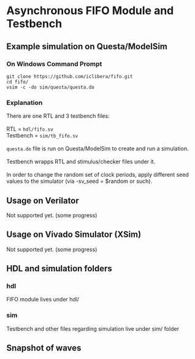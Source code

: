 # Asynchronous FIFO Module and Testbench
## Example simulation on Questa/ModelSim
### On Windows Command Prompt
```
git clone https://github.com/iclibera/fifo.git
cd fifo/
vsim -c -do sim/questa/questa.do
```
### Explanation
There are one RTL and 3 testbench files: \
\
RTL = `hdl/fifo.sv` \
Testbench = `sim/tb_fifo.sv` \
\
`questa.do` file is run on Questa/ModelSim to create and run a simulation. \
\
Testbench wrapps RTL and stimulus/checker files under it. \
\
In order to change the random set of clock periods, apply different seed values to the simulator (via -sv_seed = $random or such).
## Usage on Verilator
Not supported yet. (some progress)
## Usage on Vivado Simulator (XSim)
Not supported yet. (some progress)
## HDL and simulation folders
### hdl
FIFO module lives under hdl/
### sim
Testbench and other files regarding simulation live under sim/ folder
## Snapshot of waves